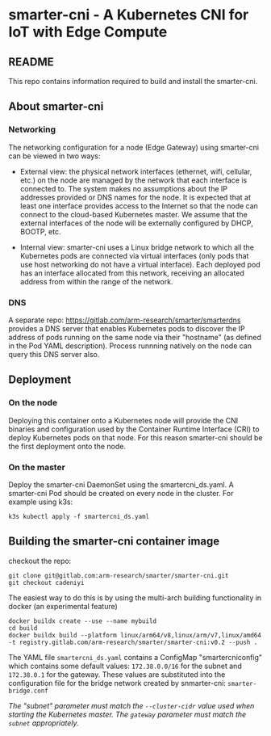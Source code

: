 # smarter-cni - A Kubernetes CNI for IoT with Edge Compute

## README

This repo contains information required to build and install the smarter-cni.


## About smarter-cni
### Networking
The networking configuration for a node (Edge Gateway) using smarter-cni can be viewed in two ways:

* External view: the physical network interfaces (ethernet, wifi, cellular, etc.) on the node are managed by the network that each interface is connected to. The system makes no assumptions about the IP addresses provided or DNS names for the node. It is expected that at least one interface provides access to the Internet so that the node can connect to the cloud-based Kubernetes master. We assume that the external interfaces of the node will be externally configured by DHCP, BOOTP, etc.

* Internal view: smarter-cni uses a Linux bridge network to which all the Kubernetes pods are connected via virtual interfaces (only pods that use host networking do not have a virtual interface). Each deployed pod has an interface allocated from this network, receiving an allocated address from within the range of the network.

### DNS

A separate repo: <https://gitlab.com/arm-research/smarter/smarterdns> provides a DNS server that enables Kubernetes pods to discover the IP address of pods running on the same node via their "hostname" (as defined in the Pod YAML description).
Process runnning natively on the node can query this DNS server also.


## Deployment

### On the node
Deploying this container onto a Kubernetes node will provide the CNI binaries and configuration used by the Container Runtime Interface (CRI) to deploy Kubernetes pods on that node.
For this reason smarter-cni should be the first deployment onto the node.


### On the master

Deploy the smarter-cni DaemonSet using the smartercni_ds.yaml. A smarter-cni Pod should be created on every node in the cluster. For example using k3s:

	k3s kubectl apply -f smartercni_ds.yaml


## Building the smarter-cni container image

checkout the repo: 

    git clone git@gitlab.com:arm-research/smarter/smarter-cni.git
    git checkout cadeniyi


The easiest way to do this is by using the multi-arch building functionality in docker (an experimental feature)

    docker buildx create --use --name mybuild
    cd build
    docker buildx build --platform linux/arm64/v8,linux/arm/v7,linux/amd64 -t registry.gitlab.com/arm-research/smarter/smarter-cni:v0.2 --push .

The YAML file `smartercni_ds.yaml` contains a ConfigMap "smartercniconfig" which contains some default values: `172.38.0.0/16` for the subnet and `172.38.0.1` for the gateway. These values are substituted into the configuration file for the bridge network created by snmarter-cni: `smarter-bridge.conf`

*The "subnet" parameter must match the `--cluster-cidr` value used when starting the Kubernetes master. The `gateway` parameter must match the `subnet` appropriately.*



